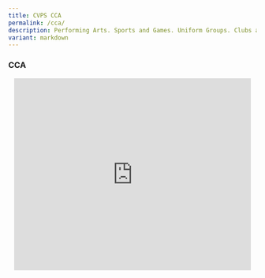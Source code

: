 ```yaml
---
title: CVPS CCA
permalink: /cca/
description: Performing Arts. Sports and Games. Uniform Groups. Clubs and Societies.
variant: markdown
---
```

### **CCA**
<center>
<iframe allowfullscreen="true" height="389" width="480" frameborder="0" src="https://docs.google.com/presentation/d/e/2PACX-1vQFkXiLh2SrxdQ7RshI8iJzTObetlXHKU2I5Mip-N20k_4-qGj09Qe6sjytfDO8jg/embed?start=true&amp;loop=true&amp;delayms=5000"></iframe></center>